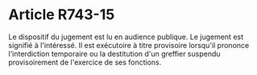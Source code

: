 # Article R743-15

Le dispositif du jugement est lu en audience publique.   Le jugement est signifié à l'intéressé. Il est exécutoire à titre provisoire lorsqu'il prononce l'interdiction temporaire ou la destitution d'un greffier suspendu provisoirement de l'exercice de ses fonctions.